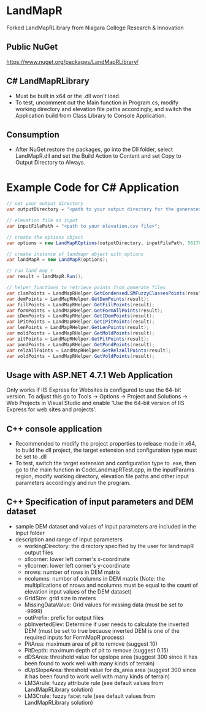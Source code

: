 # LandMapR
Forked LandMapRLibrary from Niagara College Research &amp; Innovation
## Public NuGet

https://www.nuget.org/packages/LandMapRLibrary/

## C# LandMapRLibrary

- Must be built in x64 or the .dll won't load.
- To test, uncomment out the Main function in Program.cs, modify working directory and elevation file paths accordingly, and switch the Application build from Class Library to Console Application.
 
## Consumption

- After NuGet restore the packages, go into the Dll folder, select LandMapR.dll and set the Build Action to Content and set Copy to Output Directory to Always.

# Example Code for C# Application

```cs
// set your output directory
var outputDirectory = "<path to your output directory for the generated files>";

// elevation file as input
var inputFilePath = "<path to your elevation.csv file>";

// create the options object
var options = new LandMapROptions(outputDirectory, inputFilePath, 561769.763, 4745661.603, 165, 235, 5);

// create instance of landmapr object with options
var landMapR = new LandMapR(options);

// run land map r
var result = landMapR.Run();

// helper functions to retrieve points from generate files
var clsmPoints = LandMapRHelper.GetCondensedLSMFuzzyClassesPoints(result);
var demPoints = LandMapRHelper.GetDemPoints(result);
var fillPoints = LandMapRHelper.GetFillPoints(result);
var formPoints = LandMapRHelper.GetFormAllPoints(result);
var iDemPoints = LandMapRHelper.GetIDemPoints(result);
var iPitPoints = LandMapRHelper.GetIPitPoints(result);
var lenPoints = LandMapRHelper.GetLenPoints(result);
var moldPoints = LandMapRHelper.GetMoldPoints(result);
var pitPoints = LandMapRHelper.GetPitPoints(result);
var pondPoints = LandMapRHelper.GetPondPoints(result);
var relzAllPoints = LandMapRHelper.GetRelzAllPoints(result);
var voldPoints = LandMapRHelper.GetVoldPoints(result);
```

## Usage with ASP.NET 4.7.1 Web Application

Only works if IIS Express for Websites is configured to use the 64-bit version. To adjust this go to Tools -> Options -> Project and Solutions -> Web Projects in Visual Studio and enable 'Use the 64-bit version of IIS Express for web sites and projects'.

## C++ console application

- Recommended to modify the project properties to release mode in x64, to build the dll project, the target extension and configuration type must be set to .dll
- To test, switch the target extension and configuration type to .exe, then go to the main function in CodeLandmapRTest.cpp, in the inputParams region, modify working directory, 
  elevation file paths and other input parameters accordingly and run the program.  
    
## C++ Specification of input parameters and DEM dataset

- sample DEM dataset and values of input parameters are included in the Input folder
- description and range of input parameters
   - workingDirectory: the directory specified by the user for landmapR output files
   - xllcorner: lower left corner's x-coordinate
   - yllcorner: lower left corner's y-coordinate
   - nrows: number of rows in DEM matrix
   - ncolumns: number of columns in DEM matrix (Note: the multiplications of nrows and ncolumns must be equal to the count of elevation input values of the DEM dataset)
   - GridSize: grid size in meters
   - MissingDataValue: Grid values for missing data (must be set to -9999) 
   - outPrefix: prefix for output files
   - pbInvertedElev: Determine if user needs to calculate the inverted DEM (must be set to true because inverted DEM is one of the required inputs for FormMapR process)
   - PitArea: maximum area of pit to remove (suggest 10)
   - PitDepth: maximum depth of pit to remove (suggest 0.15)
   - dDSArea:  threshold value for upslope area	(suggest 300 since it has been found to work well with many kinds of terrain)
   - dUpSlopeArea: threshold value for ds_area area (suggest 300 since it has been found to work well with many kinds of terrain) 
   - LM3Arule: fuzzy attribute rule (see default values from LandMapRLibrary solution)
   - LM3Crule: fuzzy facet rule (see default values from LandMapRLibrary solution)
